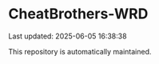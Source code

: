 # CheatBrothers-WRD

Last updated: 2025-06-05 16:38:38

This repository is automatically maintained.
